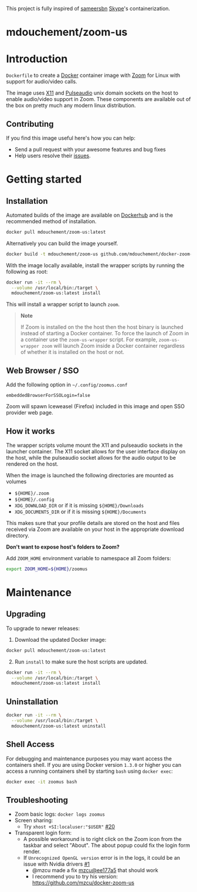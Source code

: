 This project is fully inspired of [sameersbn](https://github.com/sameersbn) [Skype](https://github.com/sameersbn/docker-skype)'s containerization.

# mdouchement/zoom-us

# Introduction

`Dockerfile` to create a [Docker](https://www.docker.com/) container image with [Zoom](http://www.zoom.us) for Linux with support for audio/video calls.

The image uses [X11](http://www.x.org) and [Pulseaudio](http://www.freedesktop.org/wiki/Software/PulseAudio/) unix domain sockets on the host to enable audio/video support in Zoom. These components are available out of the box on pretty much any modern linux distribution.

## Contributing

If you find this image useful here's how you can help:

- Send a pull request with your awesome features and bug fixes
- Help users resolve their [issues](https://github.com/mdouchement/docker-zoom-us/issues?q=is%3Aopen+is%3Aissue).

# Getting started

## Installation

Automated builds of the image are available on [Dockerhub](https://hub.docker.com/r/mdouchement/zoom-us) and is the recommended method of installation.

```bash
docker pull mdouchement/zoom-us:latest
```

Alternatively you can build the image yourself.

```bash
docker build -t mdouchement/zoom-us github.com/mdouchement/docker-zoom-us
```

With the image locally available, install the wrapper scripts by running the following as root:

```bash
docker run -it --rm \
  --volume /usr/local/bin:/target \
  mdouchement/zoom-us:latest install
```

This will install a wrapper script to launch `zoom`.

> **Note**
>
> If Zoom is installed on the the host then the host binary is launched instead of starting a Docker container. To force the launch of Zoom in a container use the `zoom-us-wrapper` script. For example, `zoom-us-wrapper zoom` will launch Zoom inside a Docker container regardless of whether it is installed on the host or not.

## Web Browser / SSO

Add the following option in `~/.config/zoomus.conf`
```
embeddedBrowserForSSOLogin=false
```

Zoom will spawn Iceweasel (Firefox) included in this image and open SSO provider web page.

## How it works

The wrapper scripts volume mount the X11 and pulseaudio sockets in the launcher container. The X11 socket allows for the user interface display on the host, while the pulseaudio socket allows for the audio output to be rendered on the host.

When the image is launched the following directories are mounted as volumes

- `${HOME}/.zoom`
- `${HOME}/.config`
- `XDG_DOWNLOAD_DIR` or if it is missing `${HOME}/Downloads`
- `XDG_DOCUMENTS_DIR` or if it is missing `${HOME}/Documents`

This makes sure that your profile details are stored on the host and files received via Zoom are available on your host in the appropriate download directory.

**Don't want to expose host's folders to Zoom?**

Add `ZOOM_HOME` environment variable to namespace all Zoom folders:

```sh
export ZOOM_HOME=${HOME}/zoomus
```


# Maintenance

## Upgrading

To upgrade to newer releases:

  1. Download the updated Docker image:

  ```bash
  docker pull mdouchement/zoom-us:latest
  ```

  2. Run `install` to make sure the host scripts are updated.

  ```bash
  docker run -it --rm \
    --volume /usr/local/bin:/target \
    mdouchement/zoom-us:latest install
  ```

## Uninstallation

```bash
docker run -it --rm \
  --volume /usr/local/bin:/target \
  mdouchement/zoom-us:latest uninstall
```

## Shell Access

For debugging and maintenance purposes you may want access the containers shell. If you are using Docker version `1.3.0` or higher you can access a running containers shell by starting `bash` using `docker exec`:

```bash
docker exec -it zoomus bash
```

## Troubleshooting

- Zoom basic logs: `docker logs zoomus`
- Screen sharing:
  - Try `xhost +SI:localuser:"$USER"` [#20](https://github.com/mdouchement/docker-zoom-us/issues/20)
- Transparent login form:
  - A possible workaround is to right click on the Zoom icon from the taskbar and select "About". The about popup could fix the login form render.
  - If `Unrecognized OpenGL version` error is in the logs, it could be an issue with Nvidia drivers [#1](https://github.com/mdouchement/docker-zoom-us/issues/1)
    - @mzcu made a fix [mzcu@ee177a5](https://github.com/mzcu/docker-zoom-us/commit/ee177a5e8915a05a51080301996a8ed4b89552ee) that should work
    - I recommend you to try his version: https://github.com/mzcu/docker-zoom-us

